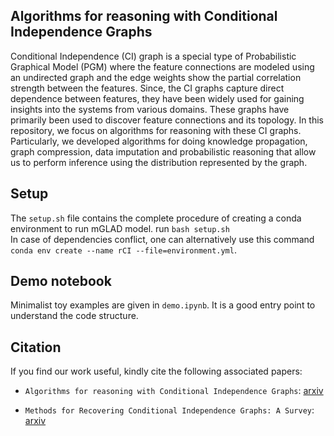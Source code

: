 ## Algorithms for reasoning with Conditional Independence Graphs

Conditional Independence (CI) graph is a special type of Probabilistic Graphical Model (PGM) where the feature connections are modeled using an undirected graph and the edge weights show the partial correlation strength between the features. Since, the CI graphs capture direct dependence between features, they have been widely used for gaining insights into the systems from various domains. These graphs have primarily been used to discover feature connections and its topology. In this repository, we focus on algorithms for reasoning with these CI graphs. Particularly, we developed algorithms for doing knowledge propagation, graph compression, data imputation and probabilistic reasoning that allow us to perform inference using the distribution represented by the graph.  

## Setup  
The `setup.sh` file contains the complete procedure of creating a conda environment to run mGLAD model. run `bash setup.sh`    
In case of dependencies conflict, one can alternatively use this command `conda env create --name rCI --file=environment.yml`.  

## Demo notebook    
Minimalist toy examples are given in `demo.ipynb`. It is a good entry point to understand the code structure.   

## Citation  
If you find our work useful, kindly cite the following associated papers:
- `Algorithms for reasoning with Conditional Independence Graphs`: [arxiv](<>)

- `Methods for Recovering Conditional Independence Graphs: A Survey`: [arxiv](<https://arxiv.org/abs/2211.06829>)